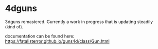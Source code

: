 # 4dguns
3dguns remastered. Currently a work in progress that is updating steadily (kind of).

documentation can be found here:
https://fatalisterror.github.io/guns4d/class/Gun.html
